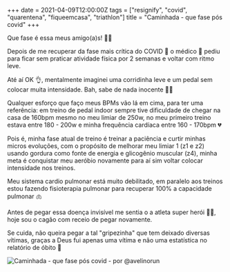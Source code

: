 +++
date = 2021-04-09T12:00:00Z
tags = ["resignify", "covid", "quarentena", "fiqueemcasa", "triathlon"]
title = "Caminhada - que fase pós covid"
+++

Que fase é essa meus amigo(a)s! 🤷‍♂️

Depois de me recuperar da fase mais crítica do COVID 🦠 o médico 🥼 pediu para ficar sem praticar atividade física por 2 semanas e voltar com ritmo leve.

Até aí OK 👌, mentalmente imaginei uma corridinha leve e um pedal sem colocar muita intensidade. Bah, sabe de nada inocente 🤦‍♂️

Qualquer esforço que faço meus BPMs vão lá em cima, para ter uma referência: em treino de pedal indoor sempre tive dificuldade de chegar na casa de 160bpm mesmo no meu limiar de 250w, no meu primeiro treino estava entre 180 - 200w e minha frequência cardíaca entre 160 - 170bpm 💔

Pois é, minha fase atual de treino é treinar a paciência e curtir minhas micros evoluções, com o propósito de melhorar meu limiar 1 (z1 e z2) usando gordura como fonte de energia e glicogênio muscular (z4), minha meta é conquistar meu aeróbio novamente para aí sim voltar colocar intensidade nos treinos.

Meu sistema cardio pulmonar está muito debilitado, em paralelo aos treinos estou fazendo fisioterapia pulmonar para recuperar 100% a capacidade pulmonar 🫁

Antes de pegar essa doença invisível me sentia o a atleta super herói 🦸‍♂️, hoje sou o cagão com receio de pegar novamente.

Se cuida, não queira pegar a tal "gripezinha" que tem deixado diversas vítimas, graças a Deus fui apenas uma vítima e não uma estatística no relatório de óbito 🙏

![Caminhada - que fase pós covid - por @avelinorun](/quote/caminhada-que-fase-pos-covid.jpg)
